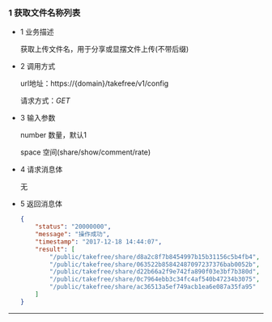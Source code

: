 ### 1 获取文件名称列表
* 1 业务描述

    获取上传文件名，用于分享或显摆文件上传(不带后缀)

* 2 调用方式

    url地址：https://{domain}/takefree/v1/config
    
    请求方式：*GET*

* 3 输入参数
    
    number 数量，默认1
    
    space 空间(share/show/comment/rate)
    
* 4 请求消息体
    
    无

* 5 返回消息体
    ```json
    {
        "status": "20000000",
        "message": "操作成功",
        "timestamp": "2017-12-18 14:44:07",
        "result": [
            "/public/takefree/share/d8a2c8f7b8454997b15b31156c5b4fb4",
            "/public/takefree/share/063522b85842487097237376bab0052b",
            "/public/takefree/share/d22b66a2f9e742fa890f03e3bf7b380d",
            "/public/takefree/share/0c7964ebb3c34fc4af540b47234b3075",
            "/public/takefree/share/ac36513a5ef749acb1ea6e087a35fa95"
        ]
    }
    ```
***
